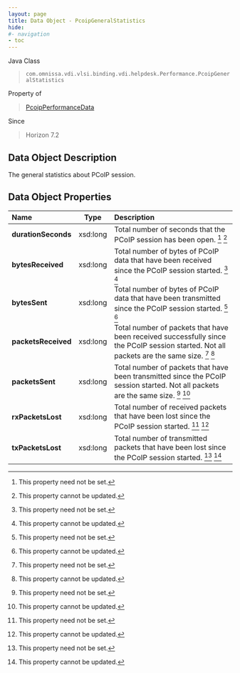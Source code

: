 ```yaml
---
layout: page
title: Data Object - PcoipGeneralStatistics
hide:
#- navigation
- toc
---
```






Java Class
> `com.omnissa.vdi.vlsi.binding.vdi.helpdesk.Performance.PcoipGeneralStatistics`

Property of
> [PcoipPerformanceData](vdi.helpdesk.Performance.PcoipPerformanceData.md#field_detail)

Since
> Horizon 7.2


## Data Object Description

The general statistics about PCoIP session.

## Data Object Properties

 Name | Type | Description
:---|:---:|:---
**durationSeconds**|  xsd:long|  Total number of seconds that the PCoIP session has been open. [^1] [^2]
**bytesReceived**|  xsd:long|  Total number of bytes of PCoIP data that have been received since the PCoIP session started. [^1] [^2]
**bytesSent**|  xsd:long|  Total number of bytes of PCoIP data that have been transmitted since the PCoIP session started. [^1] [^2]
**packetsReceived**|  xsd:long|  Total number of packets that have been received successfully since the PCoIP session started. Not all packets are the same size. [^1] [^2]
**packetsSent**|  xsd:long|  Total number of packets that have been transmitted since the PCoIP session started. Not all packets are the same size. [^1] [^2]
**rxPacketsLost**|  xsd:long|  Total number of received packets that have been lost since the PCoIP session started. [^1] [^2]
**txPacketsLost**|  xsd:long|  Total number of transmitted packets that have been lost since the PCoIP session started. [^1] [^2]


 


[^1]: This property need not be set.
[^2]: This property cannot be updated.